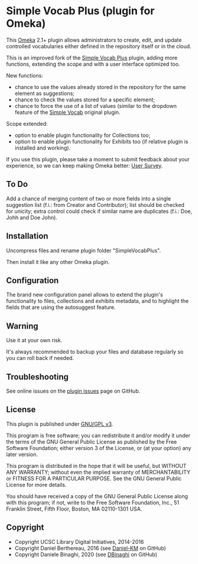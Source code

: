 Simple Vocab Plus (plugin for Omeka)
====================================

This [Omeka] 2.1+ plugin allows administrators to create, edit, and update 
controlled vocabularies either defined in the repository itself or in the cloud. 

This is an improved fork of the [Simple Vocab Plus] plugin, adding more functions, extending the scope 
and with a user interface optimized too.

New functions: 
- chance to use the values already stored in the repository for the same element as
suggestions;
- chance to check the values stored for a specific element;
- chance to force the use of a list of values (similar to the dropdown feature of the
[Simple Vocab] original plugin.

Scope extended:
- option to enable plugin functionality for Collections too;
- option to enable plugin functionality for Exhibits too (if relative plugin is installed and working).

If you use this plugin, please take a moment to submit feedback about your experience, so we can keep making Omeka better: [User Survey].


To Do
------------

Add a chance of merging content of two or more fields into a single suggestion list (f.i.: from Creator and Contributor); list should be checked for unicity; extra control could check if similar name are duplicates (f.i.: Doe, Johh and Doe John).


Installation
------------

Uncompress files and rename plugin folder "SimpleVocabPlus".

Then install it like any other Omeka plugin.


Configuration
-------------

The brand new configuration panel allows to extend the plugin's functionality to files, collections and exhibits metadata, and to highlight the fields that are using the autosuggest feature.


Warning
-------

Use it at your own risk.

It's always recommended to backup your files and database regularly so you can
roll back if needed.


Troubleshooting
---------------

See online issues on the [plugin issues] page on GitHub.


License
-------

This plugin is published under [GNU/GPL v3].

This program is free software; you can redistribute it and/or modify it under
the terms of the GNU General Public License as published by the Free Software
Foundation; either version 3 of the License, or (at your option) any later
version.

This program is distributed in the hope that it will be useful, but WITHOUT
ANY WARRANTY; without even the implied warranty of MERCHANTABILITY or FITNESS
FOR A PARTICULAR PURPOSE. See the GNU General Public License for more
details.

You should have received a copy of the GNU General Public License along with
this program; if not, write to the Free Software Foundation, Inc.,
51 Franklin Street, Fifth Floor, Boston, MA 02110-1301 USA.


Copyright
---------

* Copyright UCSC Library Digital Initiatives, 2014-2016
* Copyright Daniel Berthereau, 2016 (see [Daniel-KM] on GitHub)
* Copyright Daniele Binaghi, 2020 (see [DBinaghi] on GitHub)


[Simple Vocab Plus]: https://github.com/UCSCLibrary/SimpleVocabPlus
[Simple Vocab]: https://github.com/omeka/plugin-SimpleVocab
[Omeka]: https://omeka.org
[User Survey]: https://docs.google.com/forms/d/17kHFdT-cx7K7ihrpGsSkCNytoHPDP7bc6OmavLbFe0w/viewform?usp=send_form
[plugin issues]: https://github.com/UCSCLibrary/SimpleVocabPlus/issues
[GNU/GPL v3]: https://www.gnu.org/licenses/gpl-3.0.html
[Daniel-KM]: https://github.com/Daniel-KM
[DBinaghi]: https://github.com/DBinaghi
